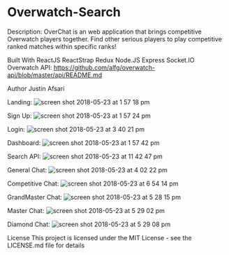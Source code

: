# Overwatch-Search

Description:
OverChat is an web application that brings competitive Overwatch players together. Find other serious players to play competitive ranked matches within specific ranks!

Built With
ReactJS
ReactStrap 
Redux 
Node.JS
Express
Socket.IO
Overwatch API: https://github.com/alfg/overwatch-api/blob/master/api/README.md


Author
Justin Afsari


Landing:
![screen shot 2018-05-23 at 1 57 18 pm](https://user-images.githubusercontent.com/28635782/40461442-50978250-5ec0-11e8-999c-0b95f7b3f238.png)

Sign Up:
![screen shot 2018-05-23 at 1 57 24 pm](https://user-images.githubusercontent.com/28635782/40461673-5860d332-5ec1-11e8-9ffa-1c2302e11668.png)

Login:
![screen shot 2018-05-23 at 3 40 21 pm](https://user-images.githubusercontent.com/28635782/40461645-2ef9e9fc-5ec1-11e8-9cf6-590b7b968e13.png)

Dashboard:
![screen shot 2018-05-23 at 1 57 42 pm](https://user-images.githubusercontent.com/28635782/40461703-7ea149d2-5ec1-11e8-9527-69959c1c3bfa.png)

Search API:
![screen shot 2018-05-23 at 11 42 47 pm](https://user-images.githubusercontent.com/28635782/40468918-b63d3906-5ee3-11e8-9fe6-443830fb08c9.png)

General Chat:
![screen shot 2018-05-23 at 4 02 22 pm](https://user-images.githubusercontent.com/28635782/40461807-f195c67a-5ec1-11e8-808d-bebcebcae6e1.png)

Competitive Chat:
![screen shot 2018-05-23 at 6 54 14 pm](https://user-images.githubusercontent.com/28635782/40461741-a669915e-5ec1-11e8-849f-5d1d8d97a4f4.png)

GrandMaster Chat:
![screen shot 2018-05-23 at 5 28 15 pm](https://user-images.githubusercontent.com/28635782/40461783-d168a7be-5ec1-11e8-926e-5d9002c95500.png)

Master Chat:
![screen shot 2018-05-23 at 5 29 02 pm](https://user-images.githubusercontent.com/28635782/40461786-d347b3b8-5ec1-11e8-9dc5-ba8f73babc77.png)

Diamond Chat:
![screen shot 2018-05-23 at 5 29 08 pm](https://user-images.githubusercontent.com/28635782/40461746-ad268394-5ec1-11e8-93a9-98514c385a07.png)



License
This project is licensed under the MIT License - see the LICENSE.md file for details